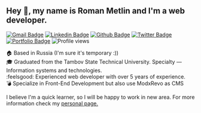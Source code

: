 ## Hey 👋, my name is Roman Metlin and I'm a web developer.
[![Gmail Badge](https://img.shields.io/badge/-bbenjamin@rambler.ru-c14438?style=flat&logo=Gmail&logoColor=white&link=mailto:bbenjamin@rambler.ru)](mailto:bbenjamin@rambler.ru) 
[![Linkedin Badge](https://img.shields.io/badge/-BENJiDevil-0072b1?style=flat&logo=Linkedin&logoColor=white&link=https://www.linkedin.com/in/www.linkedin.com/in/benjidevil/)](https://www.linkedin.com/in/benjidevil/) 
[![Github Badge](https://img.shields.io/badge/-BENJiDevil-grey?style=flat&logo=github&logoColor=white&link=https://github.com/BENJiDevil/)](https://www.github.com/BENJiDevil/) [![Twitter Badge](https://img.shields.io/badge/-@BENJiDevil68-00acee?style=flat&logo=twitter&logoColor=white&link=https://twitter.com/@BENJiDevil68/)](https://www.twitter.com/@BENJiDevil68/) 
[![Portfolio Badge](https://img.shields.io/badge/portfolio-web-blue?style=flat&link=https://benjidevil.github.io//)](https://benjidevil.github.io/)
![Profile views](https://gpvc.arturio.dev/BENJiDevil)

:house: Based in Russia (I'm sure it's temporary :))  
:mortar_board: Graduated from the Tambov State Technical University. Specialty — Information systems and technologies.  
:feelsgood: Experienced web developer with over 5 years of experience.  
:bomb: Specialize in Front-End Development but also use ModxRevo as CMS  


I believe I'm a quick learner, so I will be happy to work in new area. For more information check my [personal page.](https://benjidevil.github.io/)
